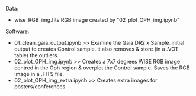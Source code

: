 Data:
* wise_RGB_img.fits RGB image created by "02_plot_OPH_img.ipynb"

Software:
* 01_clean_gaia_output.ipynb  >>  Examine the Gaia DR2 x Sample_initial output to creates Control sample. it also removes & store (in a .VOT table) the outliers. 
* 02_plot_OPH_img.ipynb       >>  Creates a 7x7 degrees WISE RGB image centred in the Oph region & overplot the Control sample. Saves the RGB image in a .FITS file.
* 02_plot_OPH_img_extra.ipynb >>  Creates extra images for posters/conferences

